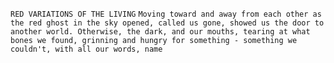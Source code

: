 `` RED VARIATIONS OF THE LIVING ``
`` Moving toward and away from each other as the red ghost in the sky opened, called us gone, showed us the door to another world. Otherwise, the dark, and our mouths, tearing at what bones we found, grinning and hungry for something - something we couldn't, with all our words, name ``
